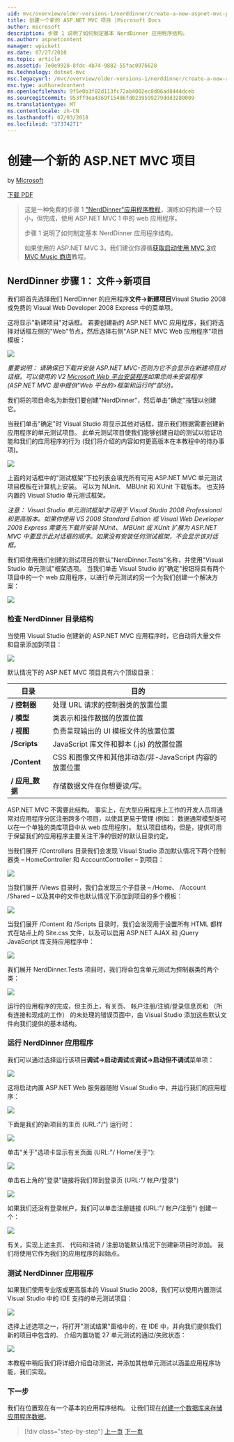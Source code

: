 ```yaml
---
uid: mvc/overview/older-versions-1/nerddinner/create-a-new-aspnet-mvc-project
title: 创建一个新的 ASP.NET MVC 项目 |Microsoft Docs
author: microsoft
description: 步骤 1 说明了如何制定基本 NerdDinner 应用程序结构。
ms.author: aspnetcontent
manager: wpickett
ms.date: 07/27/2010
ms.topic: article
ms.assetid: 7e0e9928-8fdc-4b74-9882-55fac0976628
ms.technology: dotnet-mvc
msc.legacyurl: /mvc/overview/older-versions-1/nerddinner/create-a-new-aspnet-mvc-project
msc.type: authoredcontent
ms.openlocfilehash: 9f5e0b3f82d113fc72ab4002ec8d06ad8444dceb
ms.sourcegitcommit: 953ff9ea4369f154d6fd0239599279ddd3280009
ms.translationtype: MT
ms.contentlocale: zh-CN
ms.lasthandoff: 07/03/2018
ms.locfileid: "37374271"
---
```

<a name="create-a-new-aspnet-mvc-project"></a>创建一个新的 ASP.NET MVC 项目
====================
by [Microsoft](https://github.com/microsoft)

[下载 PDF](http://aspnetmvcbook.s3.amazonaws.com/aspnetmvc-nerdinner_v1.pdf)

> 这是一种免费的步骤 1 ["NerdDinner"应用程序教程](introducing-the-nerddinner-tutorial.md)，演练如何构建一个较小，但完成，使用 ASP.NET MVC 1 中的 web 应用程序。
> 
> 步骤 1 说明了如何制定基本 NerdDinner 应用程序结构。
> 
> 如果使用的 ASP.NET MVC 3，我们建议你遵循[获取启动使用 MVC 3](../../older-versions/getting-started-with-aspnet-mvc3/cs/intro-to-aspnet-mvc-3.md)或[MVC Music 商店](../../older-versions/mvc-music-store/mvc-music-store-part-1.md)教程。


## <a name="nerddinner-step-1-file-gtnew-project"></a>NerdDinner 步骤 1： 文件-&gt;新项目

我们将首先选择我们 NerdDinner 的应用程序**文件-&gt;新建项目**Visual Studio 2008 或免费的 Visual Web Developer 2008 Express 中的菜单项。

这将显示"新建项目"对话框。 若要创建新的 ASP.NET MVC 应用程序，我们将选择对话框左侧的"Web"节点，然后选择右侧"ASP.NET MVC Web 应用程序"项目模板：

![](create-a-new-aspnet-mvc-project/_static/image1.png)

*重要说明： 请确保已下载并安装 ASP.NET MVC-否则为它不会显示在新建项目对话框。可以使用的 V2 [Microsoft Web 平台安装程序](https://www.microsoft.com/web/downloads/platform.aspx)如果您尚未安装程序 (ASP.NET MVC 是中提供"Web 平台的&gt;框架和运行时"部分)。*

我们将的项目命名为新我们要创建"NerdDinner"，然后单击"确定"按钮以创建它。

当我们单击"确定"时 Visual Studio 将显示其他对话框，提示我们根据需要创建新应用程序的单元测试项目。 此单元测试项目使我们能够创建自动的测试以验证功能和我们的应用程序的行为 (我们将介绍的内容如何更高版本在本教程中的待办事项)。

![](create-a-new-aspnet-mvc-project/_static/image2.png)

上面的对话框中的"测试框架"下拉列表会填充所有可用 ASP.NET MVC 单元测试项目模板在计算机上安装。 可以为 NUnit、 MBUnit 和 XUnit 下载版本。 也支持内置的 Visual Studio 单元测试框架。

*注意： Visual Studio 单元测试框架才可用于 Visual Studio 2008 Professional 和更高版本。如果你使用 VS 2008 Standard Edition 或 Visual Web Developer 2008 Express 需要先下载并安装 NUnit、 MBUnit 或 XUnit 扩展为 ASP.NET MVC 中要显示此对话框的顺序。如果没有安装任何测试框架，不会显示该对话框。*

我们将使用我们创建的测试项目的默认"NerdDinner.Tests"名称，并使用"Visual Studio 单元测试"框架选项。 当我们单击 Visual Studio 的"确定"按钮将具有两个项目中的一个 web 应用程序，以进行单元测试的另一个为我们创建一个解决方案：

![](create-a-new-aspnet-mvc-project/_static/image3.png)

### <a name="examining-the-nerddinner-directory-structure"></a>检查 NerdDinner 目录结构

当使用 Visual Studio 创建新的 ASP.NET MVC 应用程序时，它自动将大量文件和目录添加到项目：

![](create-a-new-aspnet-mvc-project/_static/image4.png)

默认情况下的 ASP.NET MVC 项目具有六个顶级目录：

| **目录** | **目的** |
| --- | --- |
| **/ 控制器** | 处理 URL 请求的控制器类的放置位置 |
| **/ 模型** | 类表示和操作数据的放置位置 |
| **/ 视图** | 负责呈现输出的 UI 模板文件的放置位置 |
| **/Scripts** | JavaScript 库文件和脚本 (.js) 的放置位置 |
| **/Content** | CSS 和图像文件和其他非动态/非-JavaScript 内容的放置位置 |
| **/ 应用\_数据** | 存储数据文件在你想要读/写。 |

ASP.NET MVC 不需要此结构。 事实上，在大型应用程序上工作的开发人员将通常对应用程序分区注册跨多个项目，以使其更易于管理 (例如： 数据通常模型类可以在一个单独的类库项目中从 web 应用程序)。 默认项目结构，但是，提供可用于保留我们的应用程序主要关注干净的很好的默认目录约定。

当我们展开 /Controllers 目录我们会发现 Visual Studio 添加默认情况下两个控制器类 – HomeController 和 AccountController – 到项目：

![](create-a-new-aspnet-mvc-project/_static/image5.png)

当我们展开 /Views 目录时，我们会发现三个子目录 – /Home、 /Account /Shared – 以及其中的文件也默认情况下添加到项目的多个模板：

![](create-a-new-aspnet-mvc-project/_static/image6.png)

当我们展开 /Content 和 /Scripts 目录时，我们会发现用于设置所有 HTML 都样式在站点上的 Site.css 文件，以及可以启用 ASP.NET AJAX 和 jQuery JavaScript 库支持应用程序中：

![](create-a-new-aspnet-mvc-project/_static/image7.png)

我们展开 NerdDinner.Tests 项目时，我们将会包含单元测试为控制器类的两个类：

![](create-a-new-aspnet-mvc-project/_static/image8.png)

运行的应用程序的完成，但主页上，有关页、 帐户注册/注销/登录信息页和 （所有连接和现成的工作） 的未处理的错误页面中，由 Visual Studio 添加这些默认文件向我们提供的基本结构。

### <a name="running-the-nerddinner-application"></a>运行 NerdDinner 应用程序

我们可以通过选择运行该项目**调试-&gt;启动调试**或**调试-&gt;启动但不调试**菜单项：

![](create-a-new-aspnet-mvc-project/_static/image9.png)

这将启动内置 ASP.NET Web 服务器随附 Visual Studio 中，并运行我们的应用程序：

![](create-a-new-aspnet-mvc-project/_static/image10.png)

下面是我们的新项目的主页 (URL:"/") 运行时：

![](create-a-new-aspnet-mvc-project/_static/image11.png)

单击"关于"选项卡显示有关页面 (URL:"/ Home/关于"):

![](create-a-new-aspnet-mvc-project/_static/image12.png)

单击右上角的"登录"链接将我们带到登录页 (URL:"/ 帐户/登录")

![](create-a-new-aspnet-mvc-project/_static/image13.png)

如果我们还没有登录帐户，我们可以单击注册链接 (URL:"/ 帐户/注册") 创建一个：

![](create-a-new-aspnet-mvc-project/_static/image14.png)

有关，实现上述主页、 代码和注销 / 注册功能默认情况下创建新项目时添加。 我们将使用它作为我们的应用程序的起始点。

### <a name="testing-the-nerddinner-application"></a>测试 NerdDinner 应用程序

如果我们使用专业版或更高版本的 Visual Studio 2008，我们可以使用内置测试 Visual Studio 中的 IDE 支持的单元测试项目：

![](create-a-new-aspnet-mvc-project/_static/image15.png)

选择上述选项之一，将打开"测试结果"窗格中的，在 IDE 中，并向我们提供我们新的项目中包含的、 介绍内置功能 27 单元测试的通过/失败状态：

![](create-a-new-aspnet-mvc-project/_static/image16.png)

本教程中稍后我们将详细介绍自动测试，并添加其他单元测试以涵盖应用程序功能，我们实现。

### <a name="next-step"></a>下一步

我们在位置现在有一个基本的应用程序结构。 让我们现在[创建一个数据库来存储应用程序数据](create-a-database.md)。

> [!div class="step-by-step"]
> [上一页](introducing-the-nerddinner-tutorial.md)
> [下一页](create-a-database.md)
